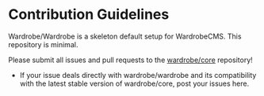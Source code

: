 # Contribution Guidelines

Wardrobe/Wardrobe is a skeleton default setup for WardrobeCMS.
This repository is minimal.

Please submit all issues and pull requests to the [wardrobe/core](http://github.com/wardrobe/core) repository!

* If your issue deals directly with wardrobe/wardrobe and its compatibility with the latest stable version of wardrobe/core, post your issues here.
